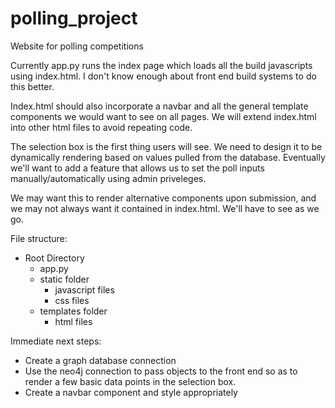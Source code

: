 # polling_project
Website for polling competitions 

Currently app.py runs the index page which loads all the build javascripts using index.html. I don't know enough about front end build systems to do this better. 

Index.html should also incorporate a navbar and all the general template components we would want to see on all pages. We will extend index.html into other html files to avoid repeating code.



The selection box is the first thing users will see. We need to design it to be dynamically rendering based on values pulled from the database. Eventually we'll want to add a feature that allows us to set the poll inputs manually/automatically using admin priveleges. 

We may want this to render alternative components upon submission, and we may not always want it contained in index.html. We'll have to see as we go. 

File structure:
  - Root Directory
    - app.py
    - static folder
      - javascript files
      - css files
    - templates folder
      - html files


Immediate next steps:
  - Create a graph database connection 
  - Use the neo4j connection to pass objects to the front end so as to render a few basic data points in the selection box.
  - Create a navbar component and style appropriately
  